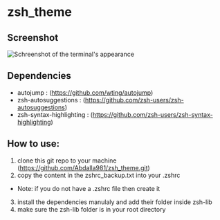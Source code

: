 # zsh_theme

## Screenshot

![Schreenshot of the terminal's appearance](https://media.giphy.com/media/Cf1b6M9jZ0QlCDQhNv/giphy.gif)

## Dependencies

- autojump : (https://github.com/wting/autojump)
- zsh-autosuggestions : (https://github.com/zsh-users/zsh-autosuggestions)
- zsh-syntax-highlighting : (https://github.com/zsh-users/zsh-syntax-highlighting)

## How to use:

1. clone this git repo to your machine (https://github.com/Abdalla981/zsh_theme.git)
2. copy the content in the zshrc_backup.txt into your .zshrc
  - Note: if you do not have a .zshrc file then create it
3. install the dependencies manulaly and add their folder inside zsh-lib
4. make sure the zsh-lib folder is in your root directory
